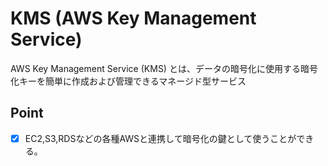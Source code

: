 # KMS (AWS Key Management Service)
AWS Key Management Service (KMS) とは、データの暗号化に使用する暗号化キーを簡単に作成および管理できるマネージド型サービス

## Point
- [X] EC2,S3,RDSなどの各種AWSと連携して暗号化の鍵として使うことができる。
